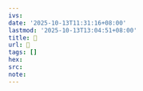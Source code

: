 ```yaml
---
ivs:
date: '2025-10-13T11:31:16+08:00'
lastmod: '2025-10-13T13:04:51+08:00'
title: 󰨶
url: 󰨶
tags: []
hex: 
src:
note:
---
```


